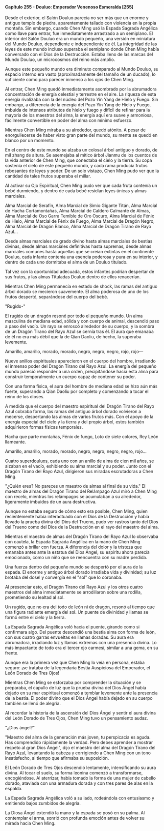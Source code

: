 
#### Capítulo 255 - Douluo: Emperador Venenoso Esmeralda [255]

Desde el exterior, el Salón Douluo parecía no ser más que un enorme y antiguo templo de piedra, aparentemente tallado con violencia en la propia montaña. Sin embargo, cuando Chen Ming usó la Espada Sagrada Angélica como llave para entrar, fue inmediatamente arrastrado a un semiplano. El interior del Salón Douluo era un mundo pequeño, una versión en miniatura del Mundo Douluo, dependiente e independiente de él. La integridad de las leyes de este mundo incluso superaba el semiplano donde Chen Ming había conversado con el Dios de la Destrucción. Estaba lleno de las marcas del Mundo Douluo, un microcosmos del reino más amplio.

Aunque este pequeño mundo era diminuto comparado al Mundo Douluo, su espacio interno era vasto (aproximadamente del tamaño de un ducado), lo suficiente como para parecer inmenso a los ojos de Chen Ming.

Al entrar, Chen Ming quedó inmediatamente asombrado por la abrumadora concentración de energía celestial y terrestre en el aire. La riqueza de esta energía rivalizaba con la del núcleo del Pozo Yin Yang de Hielo y Fuego. Sin embargo, a diferencia de la energía del Pozo Yin Yang de Hielo y Fuego, imbuida de intensos atributos de hielo y fuego y difícil de refinar para la mayoría de los maestros del alma, la energía aquí era suave y armoniosa, fácilmente convertible en poder del alma con mínimo esfuerzo.

Mientras Chen Ming miraba a su alrededor, quedó atónito. A pesar de enorgullecerse de haber visto gran parte del mundo, su mente se quedó en blanco por un momento.

En el centro de este mundo se alzaba un colosal árbol antiguo y dorado, de mil zhang de altura. Se asemejaba al mítico árbol Jianmu de los cuentos de la vida anterior de Chen Ming, que conectaba el cielo y la tierra. Su copa sostenía el cielo de este pequeño mundo, y cada rama producía frutos rebosantes de leyes y poder. De un solo vistazo, Chen Ming pudo ver que la cantidad de tales frutos superaba el millar.

Al activar su Ojo Espiritual, Chen Ming pudo ver que cada fruta contenía un bebé durmiendo, y dentro de cada bebé residían leyes únicas y almas marciales.

Alma Marcial de Serafín, Alma Marcial de Simio Gigante Titán, Alma Marcial de Hacha Cortamontañas, Alma Marcial de Caldero Calmante de Almas, Alma Marcial de Oso Garra Temible de Oro Oscuro, Alma Marcial de Fénix de Hielo, Alma Marcial de Fénix de Fuego, Alma Marcial de Dragón Negro, Alma Marcial de Dragón Blanco, Alma Marcial de Dragón Tirano de Rayo Azul...

Desde almas marciales de grado divino hasta almas marciales de bestias divinas, desde almas marciales definitivas hasta supremas, desde almas marciales comunes hasta aquellas que se creían extintas en el continente Douluo, cada infante contenía una esencia poderosa y pura en su interior, y dentro de cada uno dormitaba el alma de un Douluo titulado.

Tal vez con la oportunidad adecuada, estos infantes podrían despertar de sus frutos, y las almas Tituladas Douluo dentro de ellos renacerían.

Mientras Chen Ming permanecía en estado de shock, las ramas del antiguo árbol dorado se mecieron suavemente. El alma poderosa de uno de los frutos despertó, separándose del cuerpo del bebé.

"Rugido-"

El rugido de un dragón resonó por todo el pequeño mundo. Un alma masculina de mediana edad, sólida y con cuerpo de animal, descendió paso a paso del vacío. Un rayo se enroscó alrededor de su cuerpo, y la sombra de un Dragón Tirano del Rayo Azul se cernía tras él. El aura que emanaba de él no era más débil que la de Qian Daoliu, de hecho, la superaba levemente.

Amarillo, amarillo, morado, morado, negro, negro, negro, rojo, rojo—

Nueve anillos espirituales aparecieron en el cuerpo del hombre, irradiando el inmenso poder del Dragón Tirano del Rayo Azul. La energía del pequeño mundo pareció responder a una orden, precipitándose hacia esta alma para construir temporalmente un cuerpo capaz de contener su poder.

Con una forma física, el aura del hombre de mediana edad se hizo aún más fuerte, superando a Qian Daoliu por completo y comenzando a tocar el reino de los dioses.

A medida que el cuerpo del maestro espiritual del Dragón Tirano del Rayo Azul cobraba forma, las ramas del antiguo árbol dorado volvieron a mecerse, despertando las almas de varios frutos más. Con el apoyo de la energía especial del cielo y la tierra y del propio árbol, estos también adquirieron formas físicas temporales.

Hacha que parte montañas, Fénix de fuego, Loto de siete colores, Rey León llameante.

Amarillo, amarillo, morado, morado, negro, negro, negro, negro, rojo...

Cuatro superdouluos, cada uno con un anillo de alma de cien mil años, se alzaban en el vacío, exhibiendo su alma marcial y su poder. Junto con el Dragón Tirano del Rayo Azul, dirigieron sus miradas escrutadoras a Chen Ming.

"¿Quién eres? No pareces un maestro de almas al final de su vida." El maestro de almas del Dragón Tirano del Relámpago Azul miró a Chen Ming con recelo, mientras los relámpagos se acumulaban a su alrededor, ligeramente imbuidos de un aura destructiva.

Aunque no estaba seguro de cómo esto era posible, Chen Ming, quien recientemente había interactuado con el Dios de la Destrucción y había llevado la prueba divina del Dios del Trueno, pudo ver rastros tanto del Dios del Trueno como del Dios de la Destrucción en el rayo del maestro del alma.

Mientras el maestro de almas del Dragón Tirano del Rayo Azul lo observaba con cautela, la Espada Sagrada Angélica en la mano de Chen Ming comenzó a brillar con fuerza. A diferencia del dolor y la tristeza que emanaba antes ante la estatua del Dios Ángel, su espíritu ahora parecía emocionado, como un niño que se reencuentra con su madre perdida.

Una fuerza dentro del pequeño mundo se despertó por el aura de la espada. El enorme y antiguo árbol dorado irradiaba vida y divinidad; su luz brotaba del dosel y convergía en el "sol" que lo coronaba.

Al presenciar esto, el Dragón Tirano del Rayo Azul y los otros cuatro maestros del alma inmediatamente se arrodillaron sobre una rodilla, prometiendo su lealtad al sol.

Un rugido, que no era del todo de león ni de dragón, resonó al tiempo que una figura radiante emergía del sol. Un puente de divinidad y llamas se formó entre el cielo y la tierra.

La Espada Sagrada Angélica voló hacia el puente, girando como si confirmara algo. Del puente descendió una bestia alma con forma de león, con sus cuatro garras envueltas en llamas doradas. Su aura era abrumadora, irradiando luz y llamas extremas con una presencia divina. Lo más impactante de todo era el tercer ojo carmesí, similar a una gema, en su frente.

Aunque era la primera vez que Chen Ming lo veía en persona, estaba seguro: ¡se trataba de la legendaria Bestia Auspiciosa del Emperador, el León Dorado de Tres Ojos!

Mientras Chen Ming se esforzaba por comprender la situación y se preparaba, el capullo de luz que la prueba divina del Dios Ángel había dejado en su mar espiritual comenzó a temblar levemente ante la presencia de la bestia. El poder divino que el Dios Ángel había dejado en su cuerpo también se llenó de alegría.

Al recordar la historia de la ascensión del Dios Ángel y sentir el aura divina del León Dorado de Tres Ojos, Chen Ming tuvo un pensamiento audaz.

"¿Dios ángel?"

"Maestro del alma de la generación más joven, tu perspicacia es aguda. Has comprendido rápidamente la verdad. Pero debes aprender a mostrar respeto al gran Dios Ángel", dijo el maestro del alma del Dragón Tirano del Rayo Azul, levantando la cabeza y corrigiendo a Chen Ming con un tono insatisfecho, al tiempo que afirmaba su suposición.

El León Dorado de Tres Ojos descendió lentamente, intensificando su aura divina. Al tocar el suelo, su forma leonina comenzó a transformarse, encogiéndose. Al aterrizar, había tomado la forma de una mujer de cabello dorado, ataviada con una armadura dorada y con tres pares de alas en la espalda.

La Espada Sagrada Angélica voló a su lado, rodeándola con entusiasmo y emitiendo bajos zumbidos de alegría.

La Diosa Ángel extendió la mano y la espada se posó en su palma. Al contemplar el arma, sonrió con profunda emoción antes de volver su mirada hacia Chen Ming.